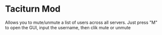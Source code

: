 Taciturn Mod
============
Allows you to mute/unmute a list of users across all servers.
Just press "M" to open the GUI, input the username, then clik mute or unmute
